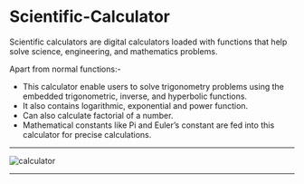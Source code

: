 # Scientific-Calculator
<p>Scientific calculators are digital calculators loaded with functions that help solve science, engineering, and mathematics problems. </p>
Apart from normal functions:-
<p><ul><li>This calculator enable users to solve trigonometry problems using the embedded trigonometric, inverse, and hyperbolic functions.</li>
<li>It also contains logarithmic, exponential and power function.</li>
<li>Can also calculate factorial of a number.</li>
<li>Mathematical constants like Pi and Euler’s constant are fed into this calculator for precise calculations. </li>
</ul>
</p>
<hr>

![calculator](https://github.com/Mahima-Pattanayak/Scientific-Calculator/assets/164752721/6b2207bc-c369-460d-b822-c68f892d6c7c)

<hr>
